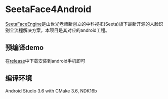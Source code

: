 # SeetaFace4Android

[SeetaFaceEngine](https://github.com/seetaface/SeetaFaceEngine)是山世光老师新创立的中科视拓(Seeta)旗下最新开源的人脸识别全流程解决方案，本项目是其对应的android工程。

## 预编译demo
在[release](https://github.com/imistyrain/SeetaFace4Android/releases)中下载安装到android手机即可

## 编译环境
Android Studio 3.6 with CMake 3.6, NDK16b